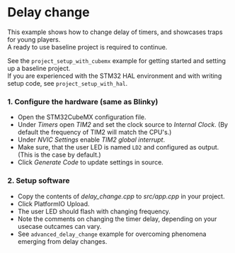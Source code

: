 # Delay change
This example shows how to change delay of timers, and showcases traps for young players.\
A ready to use baseline project is required to continue.

See the `project_setup_with_cubemx` example for getting started and setting up a baseline project.\
If you are experienced with the STM32 HAL environment and with writing setup code, see `project_setup_with_hal`.

### 1. Configure the hardware (same as Blinky)
- Open the STM32CubeMX configuration file.
- Under *Timers* open *TIM2* and set the clock source to *Internal Clock*. (By default the frequency of TIM2 will match the CPU's.)
- Under *NVIC Settings* enable *TIM2 global interrupt*.
- Make sure, that the user LED is named `LD2` and configured as output. (This is the case by default.)
- Click *Generate Code* to update settings in source.

### 2. Setup software
- Copy the contents of *delay_change.cpp* to *src/app.cpp* in your project.
- Click PlatformIO Upload.
- The user LED should flash with changing frequency.
- Note the comments on changing the timer delay, depending on your usecase outcames can vary.
- See `advanced_delay_change` example for overcoming phenomena emerging from delay changes.
